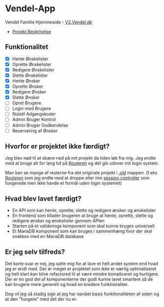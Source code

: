 # Vendel-App

Vendel Familie Hjemmeside - [V2.Vendel.dk](https://v2.vendel.dk)

- [Projekt Beskrivelse](.project/Vendel-Project.pdf)

## Funktionalitet

- [x] Hente Ønskelister
- [x] Oprette Ønskelister
- [x] Redigere Ønskelister
- [x] Slette Ønskelister
- [x] Hente Ønsker
- [x] Oprette Ønsker
- [x] Redigere Ønsker
- [x] Slette Ønsker
- [ ] Opret Brugere
- [ ] Login med Brugere
- [ ] Nulstil Adgangskoder
- [ ] Admin Bruger Kontrol
- [ ] Admin Bruger Godkendelse
- [ ] Reservering af Ønsker

## Hvorfor er projektet ikke færdigt?

Jeg blev nød til at skære ned på mit projekt da tiden løb fra mig.
Jeg endte med at bruge alt for lang tid på [Routeren](.old/router.ts) og det gik udover mit login system.

Man kan se mange af resterne fra det originale projekt i [.old](.old) mappen. (f.eks [Routeren](.old/router.ts) som jeg endte med at droppe eller min [session controller](.old/api/src/routes/session.ts) som fungerede men ikke havde et formål uden login systemet)

## Hvad blev lavet færdigt?

- En API som kan hente, oprette, slette og redigere ønsker og ønskelister
- En frontend som tillader brugeren at bruge at hente, oprette, slette og redigere ønsker og ønskelister gennem APIen
- Starten på et validerings komponent som skal kunne bruges universelt
- Et MariaDB komponent som kan bruges i sammenhæng hvor der skal snakkes med en MariaDB database

## Er jeg selv tilfreds?

Det korte svar er nej, jeg satte mig for at lave et helt andet system end hvad jeg er endt med.
Der er meget er projektet som ikke er særlig optimatiseret og helt klart kan blive refactored til at være mindre kompliceret og hurtigere.
Der er en god del af komponenterne der godt kunne lavet smartere så de kan brugere mere generelt og hvad en bredere funktionalitet.

Dog vil jeg så stadig sige at jeg har opnået basis funktionaliteten af siden og at den "fungere" med det der nu er.
